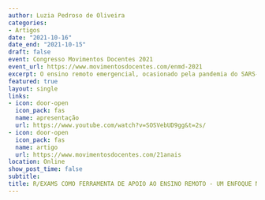 ```yaml
---
author: Luzia Pedroso de Oliveira
categories:
- Artigos 
date: "2021-10-16"
date_end: "2021-10-15"
draft: false
event: Congresso Movimentos Docentes 2021
event_url: https://www.movimentosdocentes.com/enmd-2021
excerpt: O ensino remoto emergencial, ocasionado pela pandemia do SARS-COV-2, impulsionou o repensar das práticas pedagógicas apoiadas nas tecnologias digitais. Uma etapa importante para o aprimoramento do processo de ensino e aprendizagem é a escolha de tecnologias que possibilitem aumentar o engajamento do estudante, favorecer a autorregulação de sua aprendizagem e facilitar o acompanhamento continuado do desempenho dos estudantes. Neste sentido, este trabalho visa apresentar alguns exemplos de atividades individuais com feedback automático e múltiplas tentativas pelo Moodle, gerados com o pacote “exams” do software R. As atividades destacadas sobre os conteúdos de cônicas foram propostas em uma turma de reoferecimento de Geometria Analítica durante o ensino remoto emergencial em uma Universidade Federal do Estado de São Paulo.
featured: true
layout: single
links:
- icon: door-open
  icon_pack: fas
  name: apresentação
  url: https://www.youtube.com/watch?v=SOSVebUD9gg&t=2s/
- icon: door-open
  icon_pack: fas
  name: artigo
  url: https://www.movimentosdocentes.com/21anais
location: Online
show_post_time: false
subtitle: 
title: R/EXAMS COMO FERRAMENTA DE APOIO AO ENSINO REMOTO - UM ENFOQUE NO ENSINO E APRENDIZAGEM DE CÔNICAS
---
```



